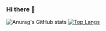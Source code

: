 ### Hi there 👋

<!--![Anurag's GitHub stats](https://github-readme-stats.vercel.app/api?username=yuuuuuuan&show_icons=true&count_private=true&show_icons=true)-->

![Anurag's GitHub stats](https://github-readme-stats.vercel.app/api?username=yuuuuuuan&show_icons=true&count_private=true&show_icons=true)                [![Top Langs](https://github-readme-stats.vercel.app/api/top-langs?username=yuuuuuuan&layout=donut&card_width=300&hide=SCSS,HTML)](https://github.com/anuraghazra/github-readme-stats)
